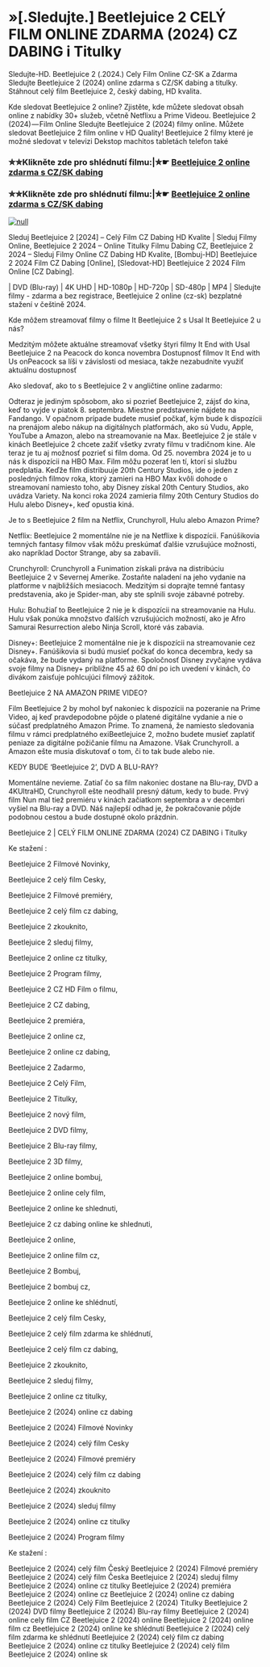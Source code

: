 # »[.Sledujte.] Beetlejuice 2 CELÝ FILM ONLINE ZDARMA (2024) CZ DABING i Titulky

Sledujte-HD. Beetlejuice 2 (.2024.) Cely Film Online CZ-SK a Zdarma
Sledujte Beetlejuice 2 (2024) online zdarma s CZ/SK dabing a titulky. Stáhnout celý film Beetlejuice 2, český dabing, HD kvalita.

Kde sledovat Beetlejuice 2 online? Zjistěte, kde můžete sledovat obsah online z nabídky 30+ služeb, včetně Netflixu a Prime Videou. Beetlejuice 2 (2024) — Film Online Sledujte Beetlejuice 2 (2024) filmy online. Můžete sledovat Beetlejuice 2 film online v HD Quality! Beetlejuice 2 filmy které je možné sledovat v televizi Dekstop machitos tabletách telefon také

### ✮✮Klikněte zde pro shlédnutí filmu:|✮☛ [Beetlejuice 2 online zdarma s CZ/SK dabing](https://bit.ly/beetlejuice-cely-film-cz)

### ✮✮Klikněte zde pro shlédnutí filmu:|✮☛ [Beetlejuice 2 online zdarma s CZ/SK dabing](https://bit.ly/beetlejuice-cely-film-cz)

[![null](https://static.wixstatic.com/media/855a25_043b5abeb4ae4d35ac003198e7fe56ed~mv2.gif)](https://bit.ly/beetlejuice-cely-film-cz)

Sleduj Beetlejuice 2 [2024] – Celý Film CZ Dabing HD Kvalite | Sleduj Filmy Online, Beetlejuice 2 2024 – Online Titulky Filmu Dabing CZ, Beetlejuice 2 2024 – Sleduj Filmy Online CZ Dabing HD Kvalite, [Bombuj-HD] Beetlejuice 2 2024 Film CZ Dabing [Online], [Sledovat-HD] Beetlejuice 2 2024 Film Online [CZ Dabing].

| DVD (Blu-ray) | 4K UHD | HD-1080p | HD-720p | SD-480p | MP4 | Sledujte filmy - zdarma a bez registrace, Beetlejuice 2 online (cz-sk) bezplatné stažení v češtině 2024.

Kde môžem streamovať filmy o filme It Beetlejuice 2 s Usal It Beetlejuice 2 u nás?

Medzitým môžete aktuálne streamovať všetky štyri filmy It End with Usal Beetlejuice 2 na Peacock do konca novembra Dostupnosť filmov It End with Us onPeacock sa líši v závislosti od mesiaca, takže nezabudnite využiť aktuálnu dostupnosť

Ako sledovať, ako to s Beetlejuice 2 v angličtine online zadarmo:

Odteraz je jediným spôsobom, ako si pozrieť Beetlejuice 2, zájsť do kina, keď to vyjde v piatok 8. septembra. Miestne predstavenie nájdete na Fandango. V opačnom prípade budete musieť počkať, kým bude k dispozícii na prenájom alebo nákup na digitálnych platformách, ako sú Vudu, Apple, YouTube a Amazon, alebo na streamovanie na Max. Beetlejuice 2 je stále v kinách Beetlejuice 2 chcete zažiť všetky zvraty filmu v tradičnom kine. Ale teraz je tu aj možnosť pozrieť si film doma. Od 25. novembra 2024 je to u nás k dispozícii na HBO Max. Film môžu pozerať len tí, ktorí si službu predplatia. Keďže film distribuuje 20th Century Studios, ide o jeden z posledných filmov roka, ktorý zamieri na HBO Max kvôli dohode o streamovaní namiesto toho, aby Disney získal 20th Century Studios, ako uvádza Variety. Na konci roka 2024 zamieria filmy 20th Century Studios do Hulu alebo Disney+, keď opustia kiná.

Je to s Beetlejuice 2 film na Netflix, Crunchyroll, Hulu alebo Amazon Prime?

Netflix: Beetlejuice 2 momentálne nie je na Netflixe k dispozícii. Fanúšikovia temných fantasy filmov však môžu preskúmať ďalšie vzrušujúce možnosti, ako napríklad Doctor Strange, aby sa zabavili.

Crunchyroll: Crunchyroll a Funimation získali práva na distribúciu Beetlejuice 2 v Severnej Amerike. Zostaňte naladení na jeho vydanie na platforme v najbližších mesiacoch. Medzitým si doprajte temné fantasy predstavenia, ako je Spider-man, aby ste splnili svoje zábavné potreby.

Hulu: Bohužiaľ to Beetlejuice 2 nie je k dispozícii na streamovanie na Hulu. Hulu však ponúka množstvo ďalších vzrušujúcich možností, ako je Afro Samurai Resurrection alebo Ninja Scroll, ktoré vás zabavia.

Disney+: Beetlejuice 2 momentálne nie je k dispozícii na streamovanie cez Disney+. Fanúšikovia si budú musieť počkať do konca decembra, kedy sa očakáva, že bude vydaný na platforme. Spoločnosť Disney zvyčajne vydáva svoje filmy na Disney+ približne 45 až 60 dní po ich uvedení v kinách, čo divákom zaisťuje pohlcujúci filmový zážitok.

Beetlejuice 2 NA AMAZON PRIME VIDEO?

Film Beetlejuice 2 by mohol byť nakoniec k dispozícii na pozeranie na Prime Video, aj keď pravdepodobne pôjde o platené digitálne vydanie a nie o súčasť predplatného Amazon Prime. To znamená, že namiesto sledovania filmu v rámci predplatného exiBeetlejuice 2, možno budete musieť zaplatiť peniaze za digitálne požičanie filmu na Amazone. Však Crunchyroll. a Amazon ešte musia diskutovať o tom, či to tak bude alebo nie.

KEDY BUDE ‘Beetlejuice 2’, DVD A BLU-RAY?

Momentálne nevieme. Zatiaľ čo sa film nakoniec dostane na Blu-ray, DVD a 4KUltraHD, Crunchyroll ešte neodhalil presný dátum, kedy to bude. Prvý film Nun mal tiež premiéru v kinách začiatkom septembra a v decembri vyšiel na Blu-ray a DVD. Náš najlepší odhad je, že pokračovanie pôjde podobnou cestou a bude dostupné okolo prázdnin.

Beetlejuice 2 | CELÝ FILM ONLINE ZDARMA (2024) CZ DABING i Titulky

Ke stažení :

Beetlejuice 2 Filmové Novinky,

Beetlejuice 2 celý film Cesky,

Beetlejuice 2 Filmové premiéry,

Beetlejuice 2 celý film cz dabing,

Beetlejuice 2 zkouknito,

Beetlejuice 2 sleduj filmy,

Beetlejuice 2 online cz titulky,

Beetlejuice 2 Program filmy,

Beetlejuice 2 CZ HD Film o filmu,

Beetlejuice 2 CZ dabing,

Beetlejuice 2 premiéra,

Beetlejuice 2 online cz,

Beetlejuice 2 online cz dabing,

Beetlejuice 2 Zadarmo,

Beetlejuice 2 Celý Film,

Beetlejuice 2 Titulky,

Beetlejuice 2 nový film,

Beetlejuice 2 DVD filmy,

Beetlejuice 2 Blu-ray filmy,

Beetlejuice 2 3D filmy,

Beetlejuice 2 online bombuj,

Beetlejuice 2 online cely film,

Beetlejuice 2 online ke shlednuti,

Beetlejuice 2 cz dabing online ke shlednuti,

Beetlejuice 2 online,

Beetlejuice 2 online film cz,

Beetlejuice 2 Bombuj,

Beetlejuice 2 bombuj cz,

Beetlejuice 2 online ke shlédnutí,

Beetlejuice 2 celý film Cesky,

Beetlejuice 2 celý film zdarma ke shlédnutí,

Beetlejuice 2 celý film cz dabing,

Beetlejuice 2 zkouknito,

Beetlejuice 2 sleduj filmy,

Beetlejuice 2 online cz titulky,

Beetlejuice 2 (2024) online cz dabing

Beetlejuice 2 (2024) Filmové Novinky

Beetlejuice 2 (2024) celý film Cesky

Beetlejuice 2 (2024) Filmové premiéry

Beetlejuice 2 (2024) celý film cz dabing

Beetlejuice 2 (2024) zkouknito

Beetlejuice 2 (2024) sleduj filmy

Beetlejuice 2 (2024) online cz titulky

Beetlejuice 2 (2024) Program filmy

Ke stažení :

Beetlejuice 2 (2024) celý film Český Beetlejuice 2 (2024) Filmové premiéry Beetlejuice 2 (2024) celý film Česka Beetlejuice 2 (2024) sleduj filmy Beetlejuice 2 (2024) online cz titulky Beetlejuice 2 (2024) premiéra Beetlejuice 2 (2024) online cz Beetlejuice 2 (2024) online cz dabing Beetlejuice 2 (2024) Celý Film Beetlejuice 2 (2024) Titulky Beetlejuice 2 (2024) DVD filmy Beetlejuice 2 (2024) Blu-ray filmy Beetlejuice 2 (2024) online cely film CZ Beetlejuice 2 (2024) online Beetlejuice 2 (2024) online film cz Beetlejuice 2 (2024) online ke shlédnutí Beetlejuice 2 (2024) celý film zdarma ke shlédnutí Beetlejuice 2 (2024) celý film cz dabing Beetlejuice 2 (2024) online cz titulky Beetlejuice 2 (2024) celý film Beetlejuice 2 (2024) online sk
